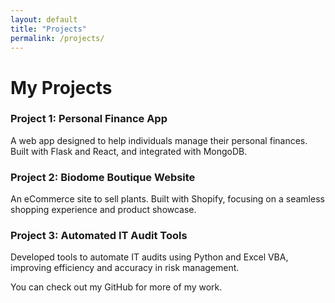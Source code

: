 ```yaml
---
layout: default
title: "Projects"
permalink: /projects/
---
```


# My Projects

### Project 1: Personal Finance App
A web app designed to help individuals manage their personal finances. Built with Flask and React, and integrated with MongoDB.

### Project 2: Biodome Boutique Website
An eCommerce site to sell plants. Built with Shopify, focusing on a seamless shopping experience and product showcase.

### Project 3: Automated IT Audit Tools
Developed tools to automate IT audits using Python and Excel VBA, improving efficiency and accuracy in risk management.

You can check out my GitHub for more of my work.
